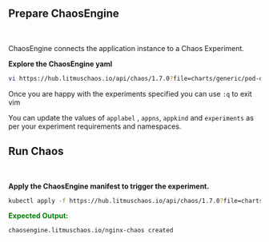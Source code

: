 <br>

## Prepare ChaosEngine

<br>

ChaosEngine connects the application instance to a Chaos Experiment.

**Explore the ChaosEngine yaml**

```bash
vi https://hub.litmuschaos.io/api/chaos/1.7.0?file=charts/generic/pod-delete/engine.yaml
```

Once you are happy with the experiments specified you can use `:q` to exit vim

You can update the values of `applabel` , `appns`, `appkind` and `experiments` as per your experiment requirements and namespaces.

## Run Chaos

<br>

**Apply the ChaosEngine manifest to trigger the experiment.**

```bash
kubectl apply -f https://hub.litmuschaos.io/api/chaos/1.7.0?file=charts/generic/pod-delete/engine.yaml
```

<span style="color:green">**Expected Output:**</span>

```bash
chaosengine.litmuschaos.io/nginx-chaos created
```
